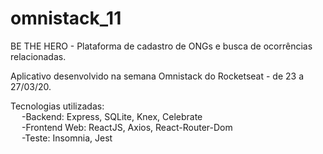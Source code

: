# omnistack_11

BE THE HERO - Plataforma de cadastro de ONGs e busca de ocorrências relacionadas.

Aplicativo desenvolvido na semana Omnistack do Rocketseat - de 23 a 27/03/20.

Tecnologias utilizadas: <br>
&emsp; -Backend: Express, SQLite, Knex, Celebrate<br>
&emsp; -Frontend Web: ReactJS, Axios, React-Router-Dom<br>
&emsp; -Teste: Insomnia, Jest

